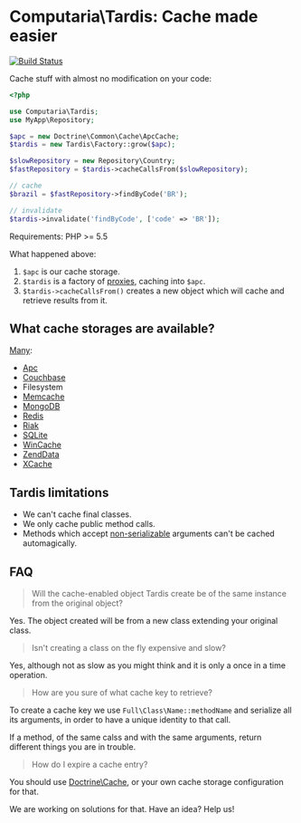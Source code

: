 # Computaria\Tardis: Cache made easier
[![Build Status](https://travis-ci.org/computeiros/Tardis.svg?branch=develop)](https://travis-ci.org/computeiros/Tardis)

Cache stuff with almost no modification on your code:

```php
<?php

use Computaria\Tardis;
use MyApp\Repository;

$apc = new Doctrine\Common\Cache\ApcCache;
$tardis = new Tardis\Factory::grow($apc);

$slowRepository = new Repository\Country;
$fastRepository = $tardis->cacheCallsFrom($slowRepository);

// cache
$brazil = $fastRepository->findByCode('BR');

// invalidate
$tardis->invalidate('findByCode', ['code' => 'BR']);
```

Requirements: PHP >= 5.5

What happened above:

1. `$apc` is our cache storage.
2. `$tardis` is a factory of [proxies][proxy], caching into `$apc`.
3. `$tardis->cacheCallsFrom()` creates a new object which will cache and
   retrieve results from it.

## What cache storages are available?

[Many][doctrine-cache]:

- [Apc](http://php.net/apc)
- [Couchbase](http://www.couchbase.com/)
- Filesystem
- [Memcache](http://php.net/manual/en/book.memcached.php)
- [MongoDB](https://www.mongodb.org/)
- [Redis](http://redis.io/)
- [Riak](http://basho.com/riak/)
- [SQLite](https://sqlite.org/)
- [WinCache](http://php.net/wincache)
- [ZendData](http://files.zend.com/help/Zend-Server/content/data_cache_component.htm)
- [XCache](http://xcache.lighttpd.net/)

## Tardis limitations

- We can't cache final classes.
- We only cache public method calls.
- Methods which accept [non-serializable][serialize] arguments can't
  be cached automagically.

## FAQ

> Will the cache-enabled object Tardis create be of the same instance
  from the original object?

Yes. The object created will be from a new class extending your original
class.

> Isn't creating a class on the fly expensive and slow?

Yes, although not as slow as you might think and it is only a once in a
time operation.

> How are you sure of what cache key to retrieve?

To create a cache key we use `Full\Class\Name::methodName` and serialize
all its arguments, in order to have a unique identity to that call.

If a method, of the same calss and with the same arguments, return different
things you are in trouble.

> How do I expire a cache entry?

You should use [Doctrine\Cache][doctrine-cache], or your own cache storage
configuration for that.

We are working on solutions for that. Have an idea? Help us!

[proxy]: http://sourcemaking.com/design_patterns/proxy
[doctrine-cache]: https://github.com/doctrine/cache
[serialize]: http://php.net/serialize
